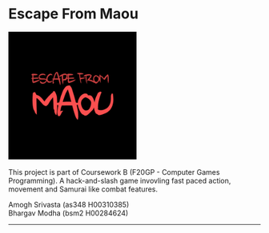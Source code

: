# Escape From Maou

<img alt="EFM-Logo" src="app-icon.png" width="256" height="256" title="Game logo">

This project is part of Coursework B (F20GP - Computer Games Programming). A hack-and-slash game invovling fast paced action, movement and Samurai like combat features.  

Amogh Srivasta (as348 H00310385)  
Bhargav Modha (bsm2 H00284624)  

---
